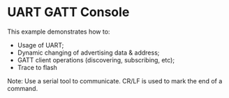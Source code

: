 # UART GATT Console

This example demonstrates how to:

* Usage of UART;
* Dynamic changing of advertising data & address;
* GATT client operations (discovering, subscribing, etc);
* Trace to flash

Note: Use a serial tool to communicate. CR/LF is used
      to mark the end of a command.

